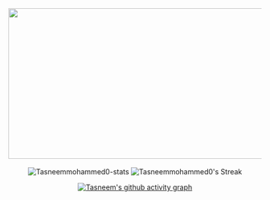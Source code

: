 <div align="center">
<img src="https://user-images.githubusercontent.com/74038190/212750155-3ceddfbd-19d3-40a3-87af-8d329c8323c4.gif" width=600px height=300px/>
</div>
<br>
<div align="center">
  <img src="https://github-readme-stats.vercel.app/api?username=Tasneemmohammed0&theme=radical&show_icons=true&hide_border=false&count_private=true.gif"  alt="Tasneemmohammed0-stats" />
  <img src="https://github-readme-streak-stats.herokuapp.com/?user=Tasneemmohammed0&theme=radical&hide_border=false.gif"  alt="Tasneemmohammed0's Streak" />

 [![Tasneem's github activity graph](https://github-readme-activity-graph.vercel.app/graph?username=tasneemmohammed0&bg_color=141321&color=A9FEF7&line=fe428e&point=A9FEF7&area=true&hide_border=true)](https://github.com/ashutosh00710/github-readme-activity-graph)
</div>

